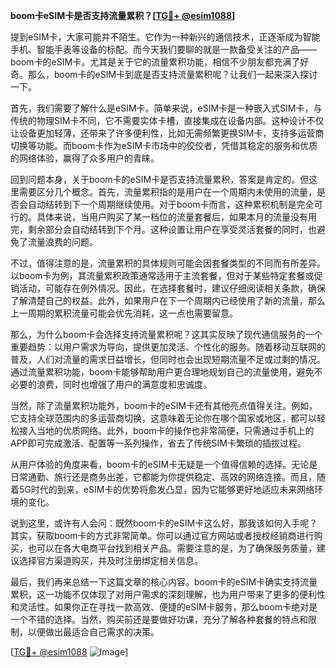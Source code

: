 **boom卡eSIM卡是否支持流量累积？[[TG💪+ @esim1088](https://t.me/s/esim1088)]**

提到eSIM卡，大家可能并不陌生。它作为一种新兴的通信技术，正逐渐成为智能手机、智能手表等设备的标配。而今天我们要聊的就是一款备受关注的产品——boom卡的eSIM卡。尤其是关于它的流量累积功能，相信不少朋友都充满了好奇。那么，boom卡的eSIM卡到底是否支持流量累积呢？让我们一起来深入探讨一下。

首先，我们需要了解什么是eSIM卡。简单来说，eSIM卡是一种嵌入式SIM卡，与传统的物理SIM卡不同，它不需要实体卡槽，直接集成在设备内部。这种设计不仅让设备更加轻薄，还带来了许多便利性，比如无需频繁更换SIM卡，支持多运营商切换等功能。而boom卡作为eSIM卡市场中的佼佼者，凭借其稳定的服务和优质的网络体验，赢得了众多用户的青睐。

回到问题本身，关于boom卡的eSIM卡是否支持流量累积，答案是肯定的。但这里需要区分几个概念。首先，流量累积指的是用户在一个周期内未使用的流量，是否会自动结转到下一个周期继续使用。对于boom卡而言，这种累积机制是完全可行的。具体来说，当用户购买了某一档位的流量套餐后，如果本月的流量没有用完，剩余部分会自动结转到下个月。这种设置让用户在享受灵活套餐的同时，也避免了流量浪费的问题。

不过，值得注意的是，流量累积的具体规则可能会因套餐类型的不同而有所差异。以boom卡为例，其流量累积政策通常适用于主流套餐，但对于某些特定套餐或促销活动，可能存在例外情况。因此，在选择套餐时，建议仔细阅读相关条款，确保了解清楚自己的权益。此外，如果用户在下一个周期内已经使用了新的流量，那么上一周期的累积流量可能会优先消耗，这一点也需要留意。

那么，为什么boom卡会选择支持流量累积呢？这其实反映了现代通信服务的一个重要趋势：以用户需求为导向，提供更加灵活、个性化的服务。随着移动互联网的普及，人们对流量的需求日益增长，但同时也会出现短期流量不足或过剩的情况。通过流量累积功能，boom卡能够帮助用户更合理地规划自己的流量使用，避免不必要的浪费，同时也增强了用户的满意度和忠诚度。

当然，除了流量累积功能外，boom卡的eSIM卡还有其他亮点值得关注。例如，它支持全球范围内的多运营商切换，这意味着无论你在哪个国家或地区，都可以轻松接入当地的优质网络。此外，boom卡的操作也非常简便，只需通过手机上的APP即可完成激活、配置等一系列操作，省去了传统SIM卡繁琐的插拔过程。

从用户体验的角度来看，boom卡的eSIM卡无疑是一个值得信赖的选择。无论是日常通勤、旅行还是商务出差，它都能为你提供稳定、高效的网络连接。而且，随着5G时代的到来，eSIM卡的优势将愈发凸显，因为它能够更好地适应未来网络环境的变化。

说到这里，或许有人会问：既然boom卡的eSIM卡这么好，那我该如何入手呢？其实，获取boom卡的方式非常简单。你可以通过官方网站或者授权经销商进行购买，也可以在各大电商平台找到相关产品。需要注意的是，为了确保服务质量，建议选择官方渠道购买，并及时注册绑定相关信息。

最后，我们再来总结一下这篇文章的核心内容。boom卡的eSIM卡确实支持流量累积，这一功能不仅体现了对用户需求的深刻理解，也为用户带来了更多的便利性和灵活性。如果你正在寻找一款高效、便捷的eSIM卡服务，那么boom卡绝对是一个不错的选择。当然，购买前还是要做好功课，充分了解各种套餐的特点和限制，以便做出最适合自己需求的决策。

[[TG💪+ @esim1088](https://t.me/s/esim1088) ![Image](https://i.postimg.cc/4NQfJmqS/Snipaste-2025-05-13-00-14-12.png)]